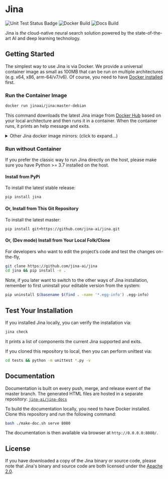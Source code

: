 # Jina

![Unit Test Status Badge](https://github.com/jina-ai/jina/workflows/Unit%20Test/badge.svg)
![Docker Build](https://github.com/jina-ai/jina/workflows/Docker%20BuildX/badge.svg?branch=master)
![Docs Build](https://github.com/jina-ai/jina/workflows/Docs%20Build/badge.svg?branch=master)


Jina is *the* cloud-native neural search solution powered by the state-of-the-art AI and deep learning technology.

<!-- START doctoc -->
<!-- END doctoc -->

## Getting Started

The simplest way to use Jina is via Docker. We provide a universal container image as small as 100MB that can be run on multiple architectures (e.g. x64, x86, arm-64/v7/v6). Of course, you need to have [Docker installed](https://docs.docker.com/install/) first. 

### Run the Container Image

```bash
docker run jinaai/jina:master-debian
```

This command downloads the latest Jina image from [Docker Hub](https://hub.docker.com/r/jinaai/jina/tags) based on your local architecture and then runs it in a container. When the container runs, it prints an help message and exits.

<details>
 <summary>Other Jina docker image mirrors: (click to expand...)</summary>

> 🚨 We have stopped updating these two registries. They are just listed here for reference and they will be deleted anytime soon.

#### Github Package (Do not support multiarch)

```bash
docker login -u USERNAME -p TOKEN docker.pkg.github.com
docker run docker.pkg.github.com/jina-ai/jina/jina:[tag]
```

#### Tencent Cloud (Too slow to upload)

```bash
docker login -u USERNAME -p TOKEN ccr.ccs.tencentyun.com
docker run ccr.ccs.tencentyun.com/jina/jina:[tag]
```
</details>

### Run without Container

If you prefer the classic way to run Jina directly on the host, please make sure you have Python >= 3.7 installed on the host. 

#### Install from PyPi

To install the latest stable release:
 
```bash
pip install jina
```

#### Or, Install from This Git Repository

To install the latest master:

```bash
pip install git+https://github.com/jina-ai/jina.git
```

#### Or, (Dev mode) Install from Your Local Folk/Clone 

For developers who want to edit the project’s code and test the changes on-the-fly, 

```bash
git clone https://github.com/jina-ai/jina
cd jina && pip install -e .
``` 

Note, if you later want to switch to the other ways of Jina installation, remember to first uninstall your editable version from the system:

```bash
pip uninstall $(basename $(find . -name '*.egg-info') .egg-info)
```

## Test Your Installation

If you installed Jina locally, you can verify the installation via:

```bash
jina check
```

It prints a list of components the current Jina supported and exits.

If you cloned this repository to local, then you can perform unittest via:

```bash
cd tests && python -m unittest *.py -v
```
  
## Documentation 

Documentation is built on every push, merge, and release event of the master branch. The generated HTML files are hosted in a separate repository: [`jina-ai/jina-docs`](https://github.com/jina-ai/jina-docs)
 
To build the documentation locally, you need to have Docker installed. Clone this repository and run the following command: 

```bash
bash ./make-doc.sh serve 8080
```

The documentation is then available via browser at `http://0.0.0.0:8080/`.

## License

If you have downloaded a copy of the Jina binary or source code, please note that Jina's binary and source code are both licensed under the [Apache 2.0](LICENSE).
